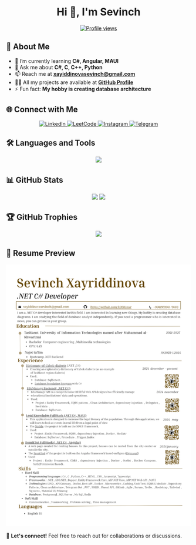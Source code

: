 <h1 align="center">Hi 👋, I'm Sevinch</h1>

<p align="center">
  <a href="https://github.com/k00h1nur">
    <img src="https://komarev.com/ghpvc/?username=k00h1nur&label=Profile%20Views&color=blue&style=for-the-badge&logo=github" alt="Profile views" />
  </a>
</p>


## 🚀 About Me

- 🌱 I’m currently learning **C#, Angular, MAUI**
- 💬 Ask me about **C#, C, C++, Python**
- 📫 Reach me at **xayiddinovasevinch@gmail.com**
- 👨‍💻 All my projects are available at **[GitHub Profile](https://github.com/k00h1nur)**
- ⚡ Fun fact: **My hobby is creating database architecture**


## 🌐 **Connect with Me**
<p align="center">
  <a href="https://linkedin.com/in/sevinch-xayriddinova-b324b0267/" target="_blank">
    <img src="https://img.shields.io/badge/LinkedIn-blue?style=for-the-badge&logo=linkedin" alt="LinkedIn" />
  </a>
  <a href="https://leetcode.com/u/k00h1nur/" target="_blank">
    <img src="https://img.shields.io/badge/LeetCode-orange?style=for-the-badge&logo=leetcode" alt="LeetCode" />
  </a>
  <a href="https://instagram.com/k00h1nur" target="_blank">
    <img src="https://img.shields.io/badge/Instagram-E4405F?style=for-the-badge&logo=instagram&logoColor=white" alt="Instagram" />
  </a>
  <a href="https://t.me/k00h1nur" target="_blank">
    <img src="https://img.shields.io/badge/Telegram-blue?style=for-the-badge&logo=telegram" alt="Telegram" />
  </a>
</p>



## 🛠 **Languages and Tools**
<p align="center">
  <img src="https://skillicons.dev/icons?i=c,cpp,cs,python,dotnet,angular,mysql,postgres,sqlite,docker" height="50" />
</p>




## 📊 **GitHub Stats**
<p align="center">
  <img src="https://github-readme-stats.vercel.app/api?username=k00h1nur&show_icons=true&theme=tokyonight&hide_border=true" height="180em" />
  <img src="https://github-readme-stats.vercel.app/api/top-langs/?username=k00h1nur&layout=compact&theme=tokyonight&hide_border=true" height="180em" />
</p>




## 🏆 **GitHub Trophies**
<p align="center">
  <img src="https://github-profile-trophy.vercel.app/?username=k00h1nur&theme=onedark&no-bg=true&margin-w=15" />
</p>




## 📄 **Resume Preview**
<p align="center">
  <img src="https://github.com/k00h1nur/k00h1nur/blob/main/Resume.png" width="600px" />
</p>




📩 **Let's connect!** Feel free to reach out for collaborations or discussions.

